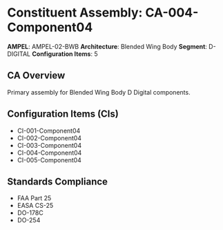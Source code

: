# Constituent Assembly: CA-004-Component04

**AMPEL**: AMPEL-02-BWB
**Architecture**: Blended Wing Body
**Segment**: D-DIGITAL
**Configuration Items**: 5

## CA Overview
Primary assembly for Blended Wing Body D Digital components.

## Configuration Items (CIs)
- CI-001-Component04
- CI-002-Component04
- CI-003-Component04
- CI-004-Component04
- CI-005-Component04

## Standards Compliance
- FAA Part 25
- EASA CS-25
- DO-178C
- DO-254
